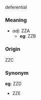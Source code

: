 deferential
### Meaning
+ _adj_: ZZA
	+ __eg__: ZZB

### Origin

ZZC

### Synonym

__eg__: ZZD

+ ZZE


